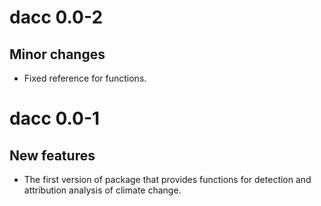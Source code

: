 # dacc 0.0-2

## Minor changes

* Fixed reference for functions.


# dacc 0.0-1

## New features

* The first version of package that provides functions for detection and 
  attribution analysis of climate change.
